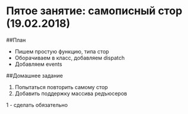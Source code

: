 # Пятое занятие: самописный стор (19.02.2018)

##План
- Пишем простую функцию, типа стор
- Оборачиваем в класс, добавляем dispatch
- Добавляем events

##Домашнее задание
1. Попытаться повторить самому стор
2. Добавить поддержку массива редъюсеров

1 - сделать обязательно
